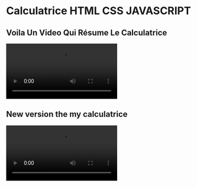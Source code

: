 # Calculatrice HTML CSS JAVASCRIPT
## Voila Un Video Qui Résume Le Calculatrice
<video src="https://user-images.githubusercontent.com/115188113/215569833-c48cd1cc-a3b7-4130-af87-bfde7e57ebf9.webm"><\video>

## New version the my calculatrice 
<video src="https://user-images.githubusercontent.com/115188113/216150659-e0f41f7a-166b-4a6a-be53-41deb144ca08.webm">

